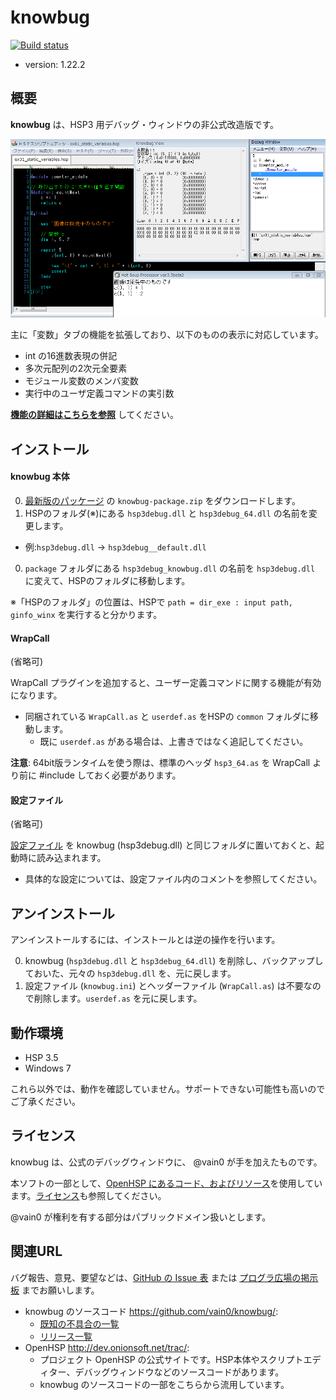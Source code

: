 ﻿# knowbug

[![Build status](https://ci.appveyor.com/api/projects/status/67ue70udoicrb98v?svg=true)](https://ci.appveyor.com/project/vain0x/knowbug)

* version: 1.22.2

## 概要

**knowbug** は、HSP3 用デバッグ・ウィンドウの非公式改造版です。

![スクリーンショット](./package/screenshot/static_variables.png)

主に「変数」タブの機能を拡張しており、以下のものの表示に対応しています。

* int の16進数表現の併記
* 多次元配列の2次元全要素
* モジュール変数のメンバ変数
* 実行中のユーザ定義コマンドの実引数

**[機能の詳細はこちらを参照](details.md)** してください。

## インストール

#### knowbug 本体

0. [最新版のパッケージ](https://github.com/vain0/knowbug/releases/latest) の `knowbug-package.zip` をダウンロードします。
0. HSPのフォルダ(※)にある ``hsp3debug.dll`` と ``hsp3debug_64.dll`` の名前を変更します。
  * 例:``hsp3debug.dll`` → ``hsp3debug__default.dll``
0. `package` フォルダにある ``hsp3debug_knowbug.dll`` の名前を ``hsp3debug.dll`` に変えて、HSPのフォルダに移動します。

※「HSPのフォルダ」の位置は、HSPで ``path = dir_exe : input path, ginfo_winx`` を実行すると分かります。

#### WrapCall

(省略可)

WrapCall プラグインを追加すると、ユーザー定義コマンドに関する機能が有効になります。

* 同梱されている ``WrapCall.as`` と ``userdef.as`` をHSPの `common` フォルダに移動します。
  * 既に ``userdef.as`` がある場合は、上書きではなく追記してください。

**注意**: 64bit版ランタイムを使う際は、標準のヘッダ ``hsp3_64.as`` を WrapCall より前に \#include しておく必要があります。

#### 設定ファイル

(省略可)

[設定ファイル](./package/knowbug.ini) を knowbug (hsp3debug.dll) と同じフォルダに置いておくと、起動時に読み込まれます。

* 具体的な設定については、設定ファイル内のコメントを参照してください。

## アンインストール

アンインストールするには、インストールとは逆の操作を行います。

0. knowbug (``hsp3debug.dll`` と ``hsp3debug_64.dll``) を削除し、バックアップしておいた、元々の ``hsp3debug.dll`` を、元に戻します。
0. 設定ファイル (``knowbug.ini``) とヘッダーファイル (``WrapCall.as``) は不要なので削除します。``userdef.as`` を元に戻します。

## 動作環境

* HSP 3.5
* Windows 7

これら以外では、動作を確認していません。サポートできない可能性も高いのでご了承ください。

## ライセンス

knowbug は、公式のデバッグウィンドウに、 @vain0 が手を加えたものです。

本ソフトの一部として、[OpenHSP にあるコード、およびリソース](http://dev.onionsoft.net/trac/openhsp/browser/trunk/tools/win32/hsp3debug)を使用しています。[ライセンス](./package/License/License_j.txt)も参照してください。

@vain0 が権利を有する部分はパブリックドメイン扱いとします。

## 関連URL

バグ報告、意見、要望などは、[GitHub の Issue 表](https://github.com/vain0/knowbug/issues) または [プログラ広場の掲示板](http://uedai-kami.bbs.fc2.com/) までお願いします。

* knowbug のソースコード <https://github.com/vain0/knowbug/>:
  * [既知の不具合の一覧](https://github.com/vain0/knowbug/labels/bug)
  * [リリース一覧](https://github.com/vain0/knowbug/releases)
* OpenHSP <http://dev.onionsoft.net/trac/>:
  * プロジェクト OpenHSP の公式サイトです。HSP本体やスクリプトエディター、デバッグウィンドウなどのソースコードがあります。
  * knowbug のソースコードの一部をこちらから流用しています。
